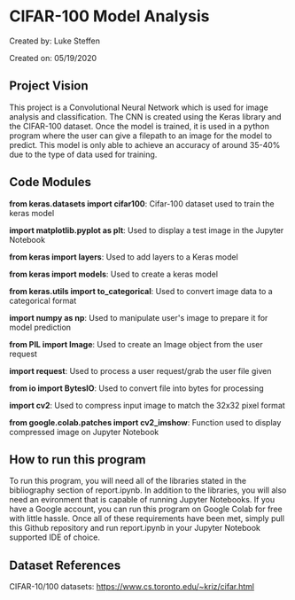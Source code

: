 # CIFAR-100 Model Analysis

Created by: Luke Steffen

Created on: 05/19/2020

## Project Vision

This project is a Convolutional Neural Network which is used for image analysis and
classification. The CNN is created using the Keras library and the CIFAR-100 dataset.
Once the model is trained, it is used in a python program where the user can give a
filepath to an image for the model to predict. This model is only able to achieve an
accuracy of around 35-40% due to the type of data used for training.

## Code Modules

**from keras.datasets import cifar100**: Cifar-100 dataset used to train the keras model

**import matplotlib.pyplot as plt**: Used to display a test image in the Jupyter Notebook

**from keras import layers**: Used to add layers to a Keras model

**from keras import models**: Used to create a keras model

**from keras.utils import to_categorical**: Used to convert image data to a categorical format

**import numpy as np**: Used to manipulate user's image to prepare it for model prediction

**from PIL import Image**: Used to create an Image object from the user request

**import request**: Used to process a user request/grab the user file given

**from io import BytesIO**: Used to convert file into bytes for processing

**import cv2**: Used to compress input image to match the 32x32 pixel format

**from google.colab.patches import cv2_imshow**: Function used to display compressed image on Jupyter Notebook

## How to run this program

To run this program, you will need all of the libraries stated in the bibliography section of report.ipynb. In 
addition to the libraries, you will also need an evironment that is capable of running Jupyter Notebooks. If you
have a Google account, you can run this program on Google Colab for free with little hassle. Once all of these 
requirements have been met, simply pull this Github repository and run report.ipynb in your Jupyter Notebook 
supported IDE of choice.

## Dataset References

CIFAR-10/100 datasets: https://www.cs.toronto.edu/~kriz/cifar.html


